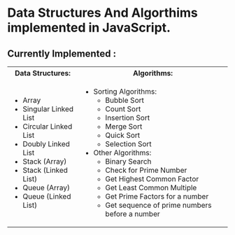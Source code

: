 <h1>Data Structures And Algorthims implemented in JavaScript.</h1>

<h2>Currently Implemented : </h2>

<table>
    <tr>
        <th>Data Structures:</th>
        <th>Algorithms:</th>
    </tr>
    <tr>
        <td>
            <ul>
                <li>Array</li>
                <li>Singular Linked List</li>
                <li>Circular Linked List</li>
                <li>Doubly Linked List</li>
                <li>Stack (Array)</li>
                <li>Stack (Linked List)</li>
                <li>Queue (Array)</li>
                <li>Queue (Linked List)</li>
            </ul>
        </td>
        <td>
            <ul>
                <li>Sorting Algorithms:
                    <ul>
                        <li>Bubble Sort</li>
                        <li>Count Sort</li>
                        <li>Insertion Sort</li>
                        <li>Merge Sort</li>
                        <li>Quick Sort</li>
                        <li>Selection Sort</li>
                    </ul>
                </li>
                    <li>Other Algorithms:
                    <ul>
                        <li>Binary Search</li>
                        <li>Check for Prime Number</li>
                        <li>Get Highest Common Factor</li>
                        <li>Get Least Common Multiple</li>
                        <li>Get Prime Factors for a number</li>
                        <li>Get sequence of prime numbers before a number</li>
                    </ul>
                </li>
            </ul>
        </td>
    </tr>
</table>
